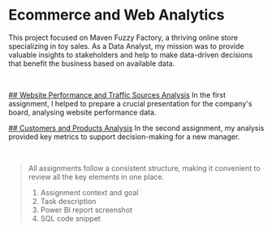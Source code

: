 # Ecommerce and Web Analytics
This project focused on Maven Fuzzy Factory, a thriving online store specializing in toy sales. As a Data Analyst, my mission was to provide valuable insights to stakeholders and help to make data-driven decisions that benefit the business based on available data.

</br>

[## Website Performance and Traffic Sources Analysis](#your-link-target)
In the first assignment, I helped to prepare a crucial presentation for the company's board, analysing website performance data.

[## Customers and Products Analysis](#your-link-target)
In the second assignment, my analysis provided key metrics to support decision-making for a new manager.

</br>

> All assignments follow a consistent structure, making it convenient to review all the key elements in one place.
> 1. Assignment context and goal
> 2. Task description
> 3. Power BI report screenshot
> 4. SQL code snippet
